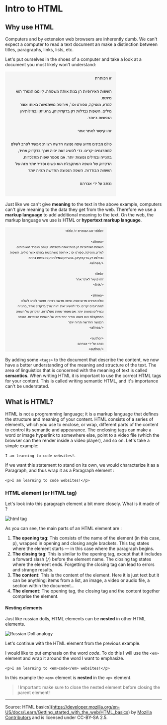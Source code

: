 # Intro to HTML

## Why use HTML

Computers and by extension web browsers are inherently dumb. We can't expect a computer to read a text document an make a distinction between titles, paragraphs, links, lists, etc.

Let's put ourselves in the shoes of a computer and take a look at a document you most likely won't understand:

![text in hebrew](./assets/hebrew.png)

Just like we can't give **meaning** to the text in the above example, computers can't give meaning to the data they get from the web. Therefore we use a **markup language** to add additional meaning to the text. On the web, the markup language we use is HTML or **hypertext markup language**.

![text in hebrew](./assets/hebrew-markup.png)

By adding some `<tags>` to the document that describe the content, we now have a better understanding of the meaning and structure of the text. The area of linguistics that is concerned with the meaning of text is called **semantics**.
When writing HTML it is important to use the correct HTML tags for your content. This is called writing semantic HTML, and it's importance can't be understated.

## What is HTML?

HTML is not a programming language; it is a markup language that defines the structure and meaning of your content. HTML consists of a series of elements, which you use to enclose, or wrap, different parts of the content to control its semantic and appearance. The enclosing tags can make a word or image hyperlink to somewhere else, point to a video file (which the browser can then render inside a video player), and so on.  Let's take a simple example:

```I am learning to code websites!```.

If we want this statement to stand on its own, we would characterize it as a Paragraph, and thus wrap it as a Paragraph element :

```<p>I am learning to code websites!</p>```

### HTML element (or HTML tag)

Let's look into this paragraph element a bit more closely. What is it made of ?

![html tag](./assets/grumpy-cat-small.png)

As you can see, the main parts of an HTML element are :

1. **The opening tag**: This consists of the name of the element (in this case, p), wrapped in opening and closing angle brackets. This tag states where the element starts — in this case where the paragraph begins.
2. **The closing tag**: This is similar to the opening tag, except that it includes a forward slash (`/`) before the element name. The closing tag states where the element ends. Forgetting the closing tag can lead to errors and strange results.
3. **The content**: This is the content of the element. Here it is just text but it can be anything: items from a list, an image, a video or audio file, a section within the document...
4. **The element**: The opening tag, the closing tag and the content together comprise the element.


#### Nesting elements

Just like russian dolls, HTML elements can be **nested** in other HTML elements.

![Russian Doll analogy](./assets/russian-doll-html.jpg)

Let's continue with the HTML element from the previous example.

I would like to put emphasis on the word *code*. To do this I will use the `<em>` element and wrap it around the word I want to emphasize.

```<p>I am learning to <em>code</em> websites!</p>```

In this example the `<em>` element is **nested** in the `<p>` element.

> ! Important: make sure to close the nested element before closing the parent element!


---

Source: HTML basics](https://developer.mozilla.org/en-US/docs/Learn/Getting_started_with_the_web/HTML_basics) by [Mozilla Contributors](https://developer.mozilla.org/en-US/docs/Learn/Getting_started_with_the_web/HTML_basics/contributors.txt) and is licensed under CC-BY-SA 2.5.
